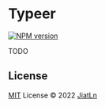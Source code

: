 # Typeer

[![NPM version](https://img.shields.io/npm/v/typeer?color=a1b858&label=)](https://www.npmjs.com/package/typeer)
 
 TODO

## License

[MIT](./LICENSE) License © 2022 [JiatLn](https://github.com/JiatLn)
